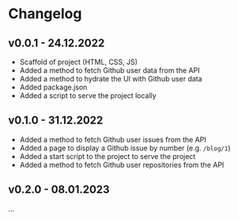 # Changelog

## v0.0.1 - 24.12.2022

- Scaffold of project (HTML, CSS, JS)
- Added a method to fetch Github user data from the API
- Added a method to hydrate the UI with Github user data
- Added package.json
- Added a script to serve the project locally

## v0.1.0 - 31.12.2022

- Added a method to fetch Github user issues from the API
- Added a page to display a Github issue by number (e.g. `/blog/1`)
- Added a start script to the project to serve the project
- Added a method to fetch Github user repositories from the API

## v0.2.0 - 08.01.2023

...